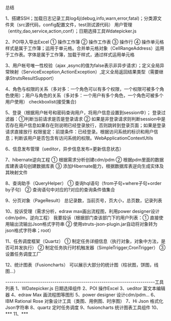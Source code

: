 总结

1、搭建SSH；加载日志记录工具log4j(debug,info,warn,error,fatal)；分类源文件夹（src源代码，config配置文件，test测试源代码） 用户管理（entity,dao,service,action,conf）；日期选择工具Wdatepicker.js

2、POI导入导出Excel ① 操作工作簿 ② 操作工作表 ③ 操作行 ④ 操作单元格 样式是属于工作簿；运用于单元格。合并单元格对象（CellRangeAddress）运用于工作表。字体是属于工作簿，加载于样式，通过样式运用单元格

3、用户帐号唯一性校验（ajax ,async的值为false表示非异步请求）；定义全局异常映射（ServiceException,ActionException）,定义全局返回结果类型（需要继承StrutsResultSupport）

4、角色与权限的关系（多对多：一个角色可以有多个权限，一个权限可被多个角色使用）；用户与角色的关系（多对多：一个用户有多个角色，一个角色可被多个用户使用） checkboxlist(接受集合)

5、登录（根据用户帐号和密码查询用户，将用户信息设置到session中）； 登录过滤器：①判断当前请求是否是登录请求 ② 如果是非登录请求则判断session中是否存在用户信息如果存在则说明已经登录放行，否则跳转到登录页面；如果是登录请求直接放行 权限鉴定：前提条件：已经登录。根据访问系统的标识和用户信息；判断该用户是否包含有访问系统的权限。WebApplicationContextUtils

6、信息发布管理（ueditor，异步信息发布=更新信息状态）

7、hibernate逆向工程 ① 根据需求分析创建cdm/pdm ② 根据pdm里面的数据库建表语句创建数据库表 ③ 添加Hibernate能力，根据数据库表逆向生成实体及其映射文件

8、查询助手（QueryHelper） ① 查询hql语句（from子句+where子句+order by子句） ② 查询语句中对应的?对应的查询条件值集合

9、分页对象（PageResult） 总记录数，当前页号，页大小，总页数，记录列表

10、投诉受理（需求分析，edraw max画出流程图，利用power designer设计cdm/pdm，逆向工程） 我要投诉（根据部门查该部门下的用户列表：① 直接使用输出流输出Json格式字符串 ② 使用struts-json-plugin.jar自动将对象转为json格式字符串；root）

11、任务调度框架（Quartz） ① 制定任务详细信息（执行对象，对象中方法，是否可并发执行） ② 制定任务执行时机触发器（SimpleTrigger,CronTrigger） ③ 设置任务调度工厂

12、统计图表（Fusioncharts） 可以展示大部分的统计图（柱状图，饼图，线图...）

-------------------------------------------------------------------------工具列表 1、WDatepicker.js 日期选择组件 2、POI 操作Excel 3、ueditor 富文本编辑器 4、edraw Max 画流程图等图形 5、power designer 设计cdm/pdm... 6、IBM Rational Rose 对象设计工具（类图、用例图、时序图） 7、Hi Json 格式化Json字符串 8、quartz 定时任务调度 9、fusioncharts 统计图表工具组件 10、*** 11、***
